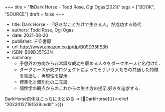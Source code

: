 +++
title = "📚Dark Horse - Todd Rose, Ogi Ogas(2021)"
tags = ["BOOK", "SOURCE"]
draft = false
+++

-   title: Dark Horse - 「好きなことだけで生きる人」が成功する時代
-   authors: Todd Rose, Ogi Ogas
-   date: 2021-08-20
-   publisher: 三笠書房
-   url: <http://www.amazon.co.jp/dp/B09D35FS3N>
-   ISBN: B09D35FS3N
-   summary:
    -   予想外の方向から非常識な成功を収める人々をダークホースと名付けた.
    -   ダークホース研究プロジェクトによってそういう人たちの共通した特徴を見出し，再現性を提示.
    -   標準化と個別化の二元論.
    -   個性学の観点からのこれからの生き方の提示.好きを追求する.

DarkHorse自体はこっちにまとめる -> [📝DarkHorse]({{<relref "20220127181529.md#" >}})
